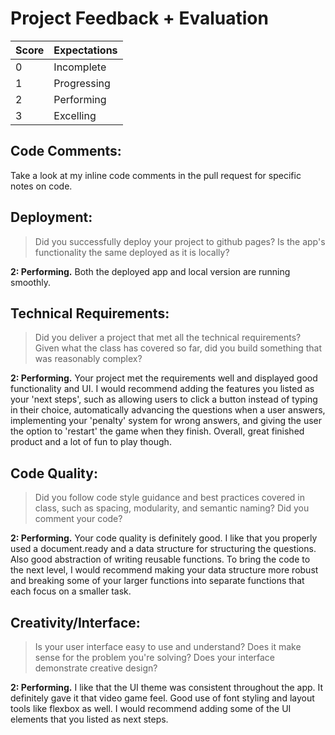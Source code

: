 # Project Feedback + Evaluation

| Score | Expectations |
| --- | --- |
| 0 | Incomplete |
| 1 | Progressing |
| 2 | Performing |
| 3 | Excelling |

## Code Comments:

Take a look at my inline code comments in the pull request for specific notes on code.

## Deployment:

> Did you successfully deploy your project to github pages? Is the app's functionality the same deployed as it is locally?

**2: Performing.** Both the deployed app and local version are running smoothly.

## Technical Requirements:

> Did you deliver a project that met all the technical requirements? Given what the class has covered so far, did you build something that was reasonably complex?

**2: Performing.** Your project met the requirements well and displayed good functionality and UI.
I would recommend adding the features you listed as your 'next steps', such as allowing users to
click a button instead of typing in their choice, automatically advancing the questions when
a user answers, implementing your 'penalty' system for wrong answers, and giving the user the
option to 'restart' the game when they finish. Overall, great finished product and a lot of fun to
play though.

## Code Quality:

> Did you follow code style guidance and best practices covered in class, such as spacing, modularity, and semantic naming? Did you comment your code?

**2: Performing.** Your code quality is definitely good. I like that you properly used a document.ready
and a data structure for structuring the questions. Also good abstraction of writing reusable functions.
To bring the code to the next level, I would recommend making your data structure more robust and breaking
some of your larger functions into separate functions that each focus on a smaller task.

## Creativity/Interface:

> Is your user interface easy to use and understand? Does it make sense for the problem you're solving? Does your interface demonstrate creative design?

**2: Performing.** I like that the UI theme was consistent throughout the app. It definitely gave it that
video game feel. Good use of font styling and layout tools like flexbox as well. I would recommend adding some of the UI elements that you listed as next steps. 
